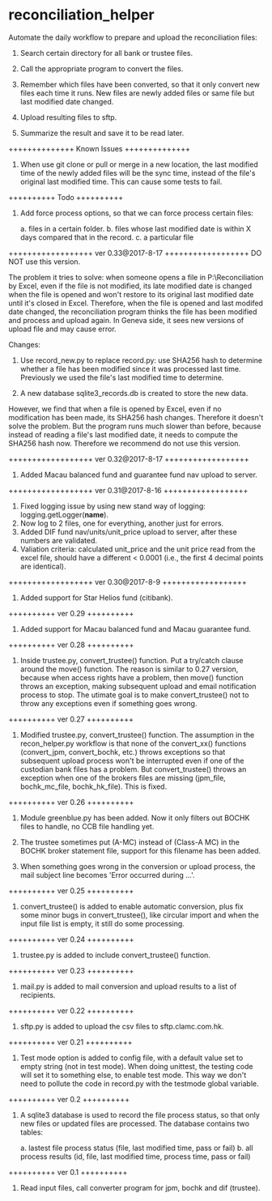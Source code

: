 # reconciliation_helper

Automate the daily workflow to prepare and upload the reconciliation files:

1. Search certain directory for all bank or trustee files.

2. Call the appropriate program to convert the files.

3. Remember which files have been converted, so that it only convert new files each time it runs. New files are newly added files or same file but last modified date changed.

4. Upload resulting files to sftp.

5. Summarize the result and save it to be read later.



++++++++++++++
Known Issues
++++++++++++++
1. When use git clone or pull or merge in a new location, the last modified time of the newly added files will be the sync time, instead of the file's original last modified time. This can cause some tests to fail.



++++++++++
Todo
++++++++++
1. Add force process options, so that we can force process certain files:

	a. files in a certain folder.
	b. files whose last modified date is within X days compared that in the record.
	c. a particular file



++++++++++++++++++
ver 0.33@2017-8-17
++++++++++++++++++
DO NOT use this version.

The problem it tries to solve: when someone opens a file in P:\Reconciliation by Excel, even if the file is not modified, its late modified date is changed when the file is opened and won't restore to its original last modified date until it's closed in Excel. Therefore, when the file is opened and last modifed date changed, the reconciliation program thinks the file has been modified and process and upload again. In Geneva side, it sees new versions of upload file and may cause error.

Changes:
1. Use record_new.py to replace record.py: use SHA256 hash to determine whether a file has been modified since it was processed last time. Previously we used the file's last modified time to determine.

2. A new database sqlite3_records.db is created to store the new data.

However, we find that when a file is opened by Excel, even if no modification has been made, its SHA256 hash changes. Therefore it doesn't solve the problem. But the program runs much slower than before, because instead of reading a file's last modified date, it needs to compute the SHA256 hash now. Therefore we recommend do not use this version.



++++++++++++++++++
ver 0.32@2017-8-17
++++++++++++++++++
1. Added Macau balanced fund and guarantee fund nav upload to server.



++++++++++++++++++
ver 0.31@2017-8-16
++++++++++++++++++
1. Fixed logging issue by using new stand way of logging: logging.getLogger(__name__).
2. Now log to 2 files, one for everything, another just for errors.
3. Added DIF fund nav/units/unit_price upload to server, after these numbers are validated.
4. Valiation criteria: calculated unit_price and the unit price read from the excel file, should have a different < 0.0001 (i.e., the first 4 decimal points are identical).



++++++++++++++++++
ver 0.30@2017-8-9
++++++++++++++++++
1. Added support for Star Helios fund (citibank).



++++++++++
ver 0.29
++++++++++
1. Added support for Macau balanced fund and Macau guarantee fund.



++++++++++
ver 0.28
++++++++++
1. Inside trustee.py, convert_trustee() function. Put a try/catch clause around the move() function. The reason is similar to 0.27 version, because when access rights have a problem, then move() function throws an exception, making subsequent upload and email notification process to stop. The utimate goal is to make convert_trustee() not to throw any exceptions even if something goes wrong.



++++++++++
ver 0.27
++++++++++
1. Modified trustee.py, convert_trustee() function. The assumption in the recon_helper.py workflow is that none of the convert_xx() functions (convert_jpm, convert_bochk, etc.) throws exceptions so that subsequent upload process won't be interrupted even if one of the custodian bank files has a problem. But convert_trustee() throws an exception when one of the brokers files are missing (jpm_file, bochk_mc_file, bochk_hk_file). This is fixed.



++++++++++
ver 0.26
++++++++++
1. Module greenblue.py has been added. Now it only filters out BOCHK files to handle, no CCB file handling yet.

2. The trustee sometimes put (A-MC) instead of (Class-A MC) in the BOCHK broker statement file, support for this filename has been added.

3. When something goes wrong in the conversion or upload process, the mail subject line becomes 'Error occurred during ...'.



++++++++++
ver 0.25
++++++++++
1. convert_trustee() is added to enable automatic conversion, plus fix some minor bugs in convert_trustee(), like circular import and when the input file list is empty, it still do some processing.



++++++++++
ver 0.24
++++++++++
1. trustee.py is added to include convert_trustee() function. 



++++++++++
ver 0.23
++++++++++
1. mail.py is added to mail conversion and upload results to a list of recipients.


++++++++++
ver 0.22
++++++++++
1. sftp.py is added to upload the csv files to sftp.clamc.com.hk.



++++++++++
ver 0.21
++++++++++
1. Test mode option is added to config file, with a default value set to empty string (not in test mode). When doing unittest, the testing code will set it to something else, to enable test mode. This way we don't need to pollute the code in record.py with the testmode global variable.



++++++++++
ver 0.2
++++++++++
1. A sqlite3 database is used to record the file process status, so that only new files or updated files are processed. The database contains two tables:
	
	a. lastest file process status (file, last modified time, pass or fail)
	b. all process results (id, file, last modified time, process time, pass or fail)



++++++++++
ver 0.1
++++++++++
1. Read input files, call converter program for jpm, bochk and dif (trustee).



